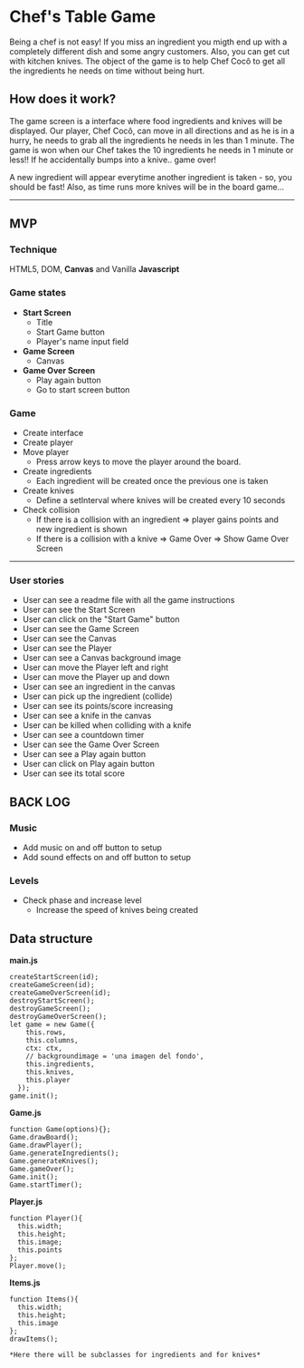 # Chef's Table Game 
Being a chef is not easy! If you miss an ingredient you migth end up with a completely different dish and some angry customers. Also, you can get cut with kitchen knives. The object of the game is to help Chef Cocô to get all the ingredients he needs on time without being hurt.

## How does it work?
The game screen is a interface where food ingredients and knives will be displayed. Our player, Chef Cocô, can move in all directions and as he is in a hurry, he needs to grab all the ingredients he needs in les than 1 minute. The game is won when our Chef takes the 10 ingredients he needs in 1 minute or less!! If he accidentally bumps into a knive.. game over!

A new ingredient will appear everytime another ingredient is taken - so, you should be fast! Also, as time runs more knives will be in the board game...

* * *
## MVP
### Technique
HTML5, DOM, **Canvas** and Vanilla **Javascript**

### Game states
* __Start Screen__
  * Title
  * Start Game button
  * Player's name input field
* __Game Screen__
  * Canvas
* __Game Over Screen__
  * Play again button
  * Go to start screen button

### Game
* Create interface
* Create player
* Move player
  * Press arrow keys to move the player around the board.
* Create ingredients
  * Each ingredient will be created once the previous one is taken
* Create knives
  * Define a setInterval where knives will be created every 10 seconds
* Check collision
  * If there is a collision with an ingredient => player gains points and new ingredient is shown
  * If there is a collision with a knive => Game Over => Show Game Over Screen
* * *

### User stories
- User can see a readme file with all the game instructions
- User can see the Start Screen
- User can click on the "Start Game" button
- User can see the Game Screen
- User can see the Canvas
- User can see the Player
- User can see a Canvas background image
- User can move the Player left and right
- User can move the Player up and down
- User can see an ingredient in the canvas
- User can pick up the ingredient (collide)
- User can see its points/score increasing
- User can see a knife in the canvas
- User can be killed when colliding with a knife
- User can see a countdown timer
- User can see the Game Over Screen
- User can see a Play again button
- User can click on Play again button
- User can see its total score

## BACK LOG
### Music
* Add music on and off button to setup
* Add sound effects on and off button to setup
### Levels
* Check phase and increase level
  * Increase the speed of knives being created 

## Data structure
__main.js__
````
createStartScreen(id);
createGameScreen(id);
createGameOverScreen(id);
destroyStartScreen();
destroyGameScreen();
destroyGameOverScreen();
let game = new Game({
    this.rows,
    this.columns,
    ctx: ctx,
    // backgroundimage = 'una imagen del fondo',
    this.ingredients,
    this.knives,
    this.player
  });
game.init();
````
__Game.js__
````
function Game(options){};
Game.drawBoard();
Game.drawPlayer();
Game.generateIngredients();
Game.generateKnives();
Game.gameOver();
Game.init();
Game.startTimer();
````
__Player.js__
````
function Player(){
  this.width;
  this.height;
  this.image;
  this.points
};
Player.move();
````
__Items.js__
````
function Items(){
  this.width;
  this.height;
  this.image
};
drawItems();

*Here there will be subclasses for ingredients and for knives*
````  
